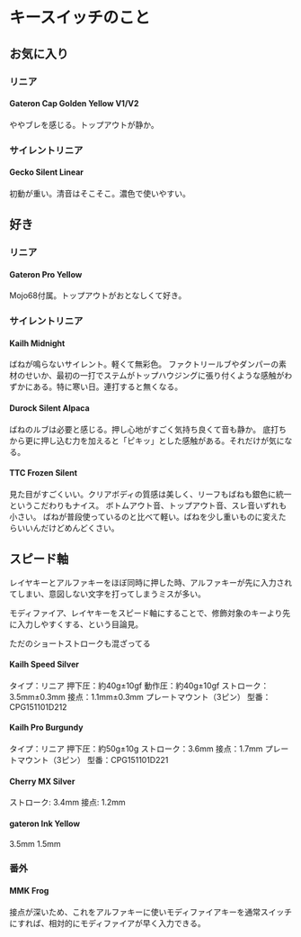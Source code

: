 # キースイッチのこと



## お気に入り

### リニア

#### Gateron Cap Golden Yellow V1/V2

ややブレを感じる。トップアウトが静か。

### サイレントリニア

#### Gecko Silent Linear

初動が重い。清音はそこそこ。濃色で使いやすい。

## 好き

### リニア

#### Gateron Pro Yellow

Mojo68付属。トップアウトがおとなしくて好き。

### サイレントリニア

#### Kailh Midnight

ばねが鳴らないサイレント。軽くて無彩色。
ファクトリールブやダンパーの素材のせいか、最初の一打でステムがトップハウジングに張り付くような感触がわずかにある。特に寒い日。連打すると無くなる。

#### Durock Silent Alpaca

ばねのルブは必要と感じる。押し心地がすごく気持ち良くて音も静か。
底打ちから更に押し込む力を加えると「ピキッ」とした感触がある。それだけが気になる。

#### TTC Frozen Silent

見た目がすごくいい。クリアボディの質感は美しく、リーフもばねも銀色に統一というこだわりもナイス。
ボトムアウト音、トップアウト音、スレ音いずれも小さい。
ばねが普段使っているのと比べて軽い。ばねを少し重いものに変えたらいいんだけどめんどくさい。

## スピード軸

レイヤキーとアルファキーをほぼ同時に押した時、アルファキーが先に入力されてしまい、意図しない文字を打ってしまうミスが多い。

モディファイア、レイヤキーをスピード軸にすることで、修飾対象のキーより先に入力しやすくする、という目論見。

ただのショートストロークも混ざってる

#### Kailh Speed Silver

タイプ：リニア
押下圧：約40g±10gf
動作圧：約40g±10gf
ストローク：3.5mm±0.3mm
接点：1.1mm±0.3mm
プレートマウント（3ピン）
型番：CPG151101D212

#### Kailh Pro Burgundy

タイプ：リニア
押下圧：約50g±10g
ストローク：3.6mm
接点：1.7mm
プレートマウント（3ピン）
型番：CPG151101D221

#### Cherry MX Silver

ストローク: 3.4mm
接点: 1.2mm

#### gateron Ink Yellow

3.5mm
1.5mm


### 番外

#### MMK Frog

接点が深いため、これをアルファキーに使いモディファイアキーを通常スイッチにすれば、相対的にモディファイアが早く入力できる。

